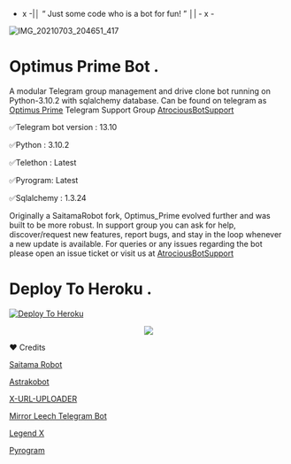 - x -|│ “ Just some code who is a bot for fun! ” │| - x -


![IMG_20210703_204651_417](https://telegra.ph/file/b9b8713a3376bea56e6b6.jpg)


#  Optimus Prime Bot .

A modular Telegram group management and drive clone bot running on Python-3.10.2 with sqlalchemy database.
Can be found on telegram as [Optimus Prime](t.me/Optimus_Prime_Pro_Bot)
Telegram Support Group [AtrociousBotSupport](https://t.me/AtrociousBotSupport)

✅Telegram bot version : 13.10

✅Python : 3.10.2

✅Telethon : Latest

✅Pyrogram: Latest
 
✅Sqlalchemy : 1.3.24

Originally a SaitamaRobot fork, Optimus_Prime evolved further and was built to be more robust. 
In support group you can ask for help, discover/request new features, report bugs, and stay in the loop whenever a new update is available. 
For queries or any issues regarding the bot please open an issue ticket or visit us at [AtrociousBotSupport](https://t.me/AtrociousBotSupport)

# Deploy To Heroku .
[![Deploy To Heroku](https://www.herokucdn.com/deploy/button.svg)](https://heroku.com/deploy?template=https://github.com/Al-Noman-Pro/Optimus_Prime)

<p align="center"><a href="https://heroku.com/deploy"><img src="https://www.herokucdn.com/deploy/button.svg"></a>

❤ Credits 

[Saitama Robot](https://github.com/AnimeKaizoku/SaitamaRobot)

[Astrakobot](https://github.com/Astrako/AstrakoBot)

[X-URL-UPLOADER](https://github.com/X-Gorn/X-URL-Uploader)

[Mirror Leech Telegram Bot](https://github.com/anasty17/mirror-leech-telegram-bot)

[Legend X](https://github.com/LEGENDXOP)

[Pyrogram](https://github.com/pyrogram/pyrogram)

